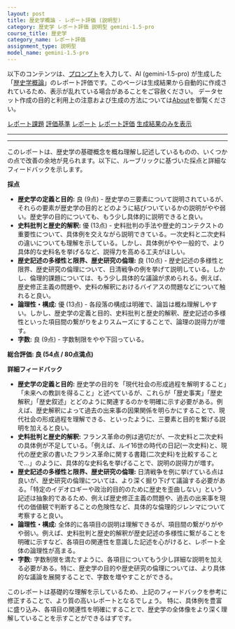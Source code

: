```yaml
---
layout: post
title: 歴史学概論 - レポート評価 (説明型)
category: 歴史学 レポート評価 説明型 gemini-1.5-pro
course_title: 歴史学
category_name: レポート評価
assignment_type: 説明型
model_name: gemini-1.5-pro
---
```


以下のコンテンツは、[プロンプト](http://127.0.0.1:8000/generated/歴史学/gemini-1.5-pro/prompt_レポート評価-説明型.md)を入力して、AI (gemini-1.5-pro) が生成した「[歴史学概論](/contents/歴史学/)」のレポート評価です。このページは生成結果から自動的に作成されているため、表示が乱れている場合があることをご容赦ください。
データセット作成の目的と利用上の注意および生成の方法については[About](/About)を御覧ください。

[レポート課題](../レポート課題-説明型)
[評価基準](../評価基準-説明型)
[レポート](../レポート-説明型)
[レポート評価](../レポート評価-説明型)
[生成結果のみを表示](http://127.0.0.1:8000/generated/歴史学/gemini-1.5-pro/レポート評価-説明型.md)
  

***
***
  
このレポートは、歴史学の基礎概念を概ね理解し記述しているものの、いくつかの点で改善の余地が見られます。以下に、ルーブリックに基づいた採点と詳細なフィードバックを示します。

**採点**

* **歴史学の定義と目的:** 良 (9点) - 歴史学の三要素について説明されているが、それらの要素が歴史学の目的とどのように結びついているかの説明がやや弱い。歴史学の目的についても、もう少し具体的に説明できると良い。
* **史料批判と歴史的解釈:** 優 (13点) - 史料批判の手法や歴史的コンテクストの重要性について、具体例を交えながら説明できている。一次史料と二次史料の違いについても理解を示している。しかし、具体例がやや一般的で、より具体的な史料名を挙げるなど、説得力を高める工夫がほしい。
* **歴史記述の多様性と限界、歴史研究の倫理:** 良 (10点) - 歴史記述の多様性と限界、歴史研究の倫理について、日清戦争の例を挙げて説明している。しかし、倫理的課題については、もう少し具体的な議論が求められる。例えば、歴史修正主義の問題や、史料の解釈におけるバイアスの問題などについて触れると良い。
* **論理性・構成:** 優 (13点) - 各段落の構成は明確で、論旨は概ね理解しやすい。しかし、歴史学の定義と目的、史料批判と歴史的解釈、歴史記述の多様性といった項目間の繋がりをよりスムーズにすることで、論理の説得力が増す。
* **字数:** 良 (9点) - 字数制限をやや下回っている。

**総合評価:  良 (54点 / 80点満点)**

**詳細フィードバック**

* **歴史学の定義と目的:**  歴史学の目的を「現代社会の形成過程を解明すること」「未来への教訓を得ること」と述べているが、これらが「歴史事実」「歴史解釈」「歴史叙述」とどのように関連するのかを明確に示す必要がある。例えば、歴史解釈によって過去の出来事の因果関係を明らかにすることで、現代社会の形成過程を理解できる、といったように、三要素と目的を繋げる説明を加えると良い。
* **史料批判と歴史的解釈:** フランス革命の例は適切だが、一次史料と二次史料の具体例が不足している。「例えば、ルイ16世の時代の日記(一次史料)と、現代の歴史家の書いたフランス革命に関する書籍(二次史料)を比較することで…」のように、具体的な史料名を挙げることで、説明の説得力が増す。
* **歴史記述の多様性と限界、歴史研究の倫理:** 日清戦争を例に挙げている点は良いが、歴史研究の倫理については、より深く掘り下げて議論する必要がある。「特定のイデオロギーや政治的目的のために歴史を歪曲しない」という記述は抽象的であるため、例えば歴史修正主義の問題や、過去の出来事を現代の価値観で判断することの危険性など、具体的な倫理的ジレンマについて考察すると良い。
* **論理性・構成:** 全体的に各項目の説明は理解できるが、項目間の繋がりがやや弱い。例えば、史料批判と歴史的解釈が歴史記述の多様性に繋がることを明確に示すなど、各項目の関連性を意識した記述を心がけると、レポート全体の論理性が高まる。
* **字数:** 字数制限を満たすように、各項目についてもう少し詳細な説明を加える必要がある。特に、歴史学の目的や歴史研究の倫理については、より具体的な議論を展開することで、字数を増やすことができる。


このレポートは基礎的な理解を示しているため、上記のフィードバックを参考に修正することで、より質の高いレポートとなるでしょう。 特に、具体例を豊富に盛り込み、各項目の関連性を明確にすることで、歴史学の全体像をより深く理解していることを示すことができるはずです。
